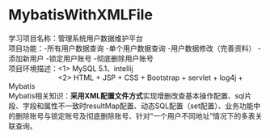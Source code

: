 # MybatisWithXMLFile   
学习项目名称：管理系统用户数据维护平台    
项目功能：-所有用户数据查询  -单个用户数据查询  -用户数据修改（完善资料）  -添加新用户  -锁定用户账号  -彻底删除用户账号   
项目环境描述：<1> MySQL 5.1、intellij     
&emsp;&emsp;&emsp;&emsp;&emsp;&emsp;&emsp;<2> HTML + JSP + CSS + Bootstrap + servlet + log4j + Mybatis     
Mybatis相关知识：**采用XML配置文件方式**实现增删改查基本操作配置、sql片段、字段和属性不一致时resultMap配置、动态SQL配置（set配置）、业务功能中的删除账号与锁定账号及彻底删除账号、针对“一个用户不同地址”情况下的多表关联查询。

